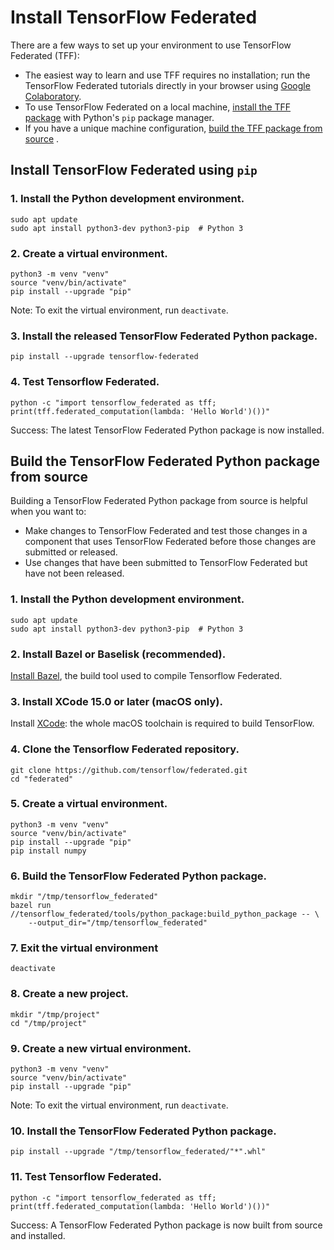# Install TensorFlow Federated

There are a few ways to set up your environment to use TensorFlow Federated
(TFF):

*   The easiest way to learn and use TFF requires no installation; run the
    TensorFlow Federated tutorials directly in your browser using
    [Google Colaboratory](https://colab.research.google.com/notebooks/welcome.ipynb).
*   To use TensorFlow Federated on a local machine,
    [install the TFF package](#install-tensorflow-federated-using-pip) with
    Python's `pip` package manager.
*   If you have a unique machine configuration,
    [build the TFF package from source](#build-the-tensorflow-federated-python-package-from-source)
    .

## Install TensorFlow Federated using `pip`

### 1. Install the Python development environment.

<pre class="prettyprint lang-bsh">
<code class="devsite-terminal">sudo apt update</code>
<code class="devsite-terminal">sudo apt install python3-dev python3-pip  # Python 3</code>
</pre>

### 2. Create a virtual environment.

<pre class="prettyprint lang-bsh">
<code class="devsite-terminal">python3 -m venv "venv"</code>
<code class="devsite-terminal">source "venv/bin/activate"</code>
<code class="devsite-terminal tfo-terminal-venv">pip install --upgrade "pip"</code>
</pre>

Note: To exit the virtual environment, run `deactivate`.

### 3. Install the released TensorFlow Federated Python package.

<pre class="prettyprint lang-bsh">
<code class="devsite-terminal tfo-terminal-venv">pip install --upgrade tensorflow-federated</code>
</pre>

### 4. Test Tensorflow Federated.

<pre class="prettyprint lang-bsh">
<code class="devsite-terminal tfo-terminal-venv">python -c "import tensorflow_federated as tff; print(tff.federated_computation(lambda: 'Hello World')())"</code>
</pre>

Success: The latest TensorFlow Federated Python package is now installed.

## Build the TensorFlow Federated Python package from source

Building a TensorFlow Federated Python package from source is helpful when you
want to:

*   Make changes to TensorFlow Federated and test those changes in a component
    that uses TensorFlow Federated before those changes are submitted or
    released.
*   Use changes that have been submitted to TensorFlow Federated but have not
    been released.

### 1. Install the Python development environment.

<pre class="prettyprint lang-bsh">
<code class="devsite-terminal">sudo apt update</code>
<code class="devsite-terminal">sudo apt install python3-dev python3-pip  # Python 3</code>
</pre>

### 2. Install Bazel or Baselisk (recommended).

[Install Bazel](https://docs.bazel.build/versions/master/install.html), the
build tool used to compile Tensorflow Federated.

### 3. Install XCode 15.0 or later (macOS only).

Install [XCode](https://developer.apple.com/xcode/): the whole macOS toolchain is required to build TensorFlow.


### 4. Clone the Tensorflow Federated repository.

<pre class="prettyprint lang-bsh">
<code class="devsite-terminal">git clone https://github.com/tensorflow/federated.git</code>
<code class="devsite-terminal">cd "federated"</code>
</pre>

### 5. Create a virtual environment.

<pre class="prettyprint lang-bsh">
<code class="devsite-terminal">python3 -m venv "venv"</code>
<code class="devsite-terminal">source "venv/bin/activate"</code>
<code class="devsite-terminal tfo-terminal-venv">pip install --upgrade "pip"</code>
<code class="devsite-terminal tfo-terminal-venv">pip install numpy</code>
</pre>

### 6. Build the TensorFlow Federated Python package.

<pre class="prettyprint lang-bsh">
<code class="devsite-terminal">mkdir "/tmp/tensorflow_federated"</code>
<code class="devsite-terminal">bazel run //tensorflow_federated/tools/python_package:build_python_package -- \
    --output_dir="/tmp/tensorflow_federated"</code>
</pre>

### 7. Exit the virtual environment

<pre class="prettyprint lang-bsh">
<code class="devsite-terminal">deactivate</code>
</pre>

### 8. Create a new project.

<pre class="prettyprint lang-bsh">
<code class="devsite-terminal">mkdir "/tmp/project"</code>
<code class="devsite-terminal">cd "/tmp/project"</code>
</pre>

### 9. Create a new virtual environment.

<pre class="prettyprint lang-bsh">
<code class="devsite-terminal">python3 -m venv "venv"</code>
<code class="devsite-terminal">source "venv/bin/activate"</code>
<code class="devsite-terminal tfo-terminal-venv">pip install --upgrade "pip"</code>
</pre>

Note: To exit the virtual environment, run `deactivate`.

### 10. Install the TensorFlow Federated Python package.

<pre class="prettyprint lang-bsh">
<code class="devsite-terminal tfo-terminal-venv">pip install --upgrade "/tmp/tensorflow_federated/"*".whl"</code>
</pre>

### 11. Test Tensorflow Federated.

<pre class="prettyprint lang-bsh">
<code class="devsite-terminal tfo-terminal-venv">python -c "import tensorflow_federated as tff; print(tff.federated_computation(lambda: 'Hello World')())"</code>
</pre>

Success: A TensorFlow Federated Python package is now built from source and
installed.
